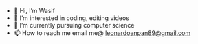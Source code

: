 - 👋 Hi, I’m Wasif
- 👀 I’m interested in coding, editing videos
- 🌱 I’m currently pursuing computer science
- 📫 How to reach me email me@ leonardoanpan89@gmail.com

<!---
Wasif0211/Wasif0211 is a ✨ special ✨ repository because its `README.md` (this file) appears on your GitHub profile.
You can click the Preview link to take a look at your changes.
--->
